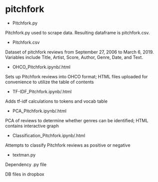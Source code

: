 # pitchfork


- Pitchfork.py

Pitchfork.py used to scrape data.  Resulting dataframe is pitchfork.csv.

- Pitchfork.csv

Dataset of pitchfork reviews from September 27, 2006 to March 6, 2019.  Variables include Title, Artist, Score, Author, Genre, Date, and Text.  

- OHCO_Pitchfork.ipynb/.html

Sets up Pitchfork reviews into OHCO format; HTML files uploaded for convenience to utilize the table of contents

- TF-IDF_Pitchfork.ipynb/.html 

Adds tf-idf calculations to tokens and vocab table

- PCA_Pitchfork.ipynb/.html

PCA of reviews to determine whether genres can be identified; HTML contains interactive graph

- Classification_Pitchfork.ipynb/.html 

Attempts to classify Pitchfork reviews as positive or negative

- textman.py

Dependency .py file 



DB files in dropbox

